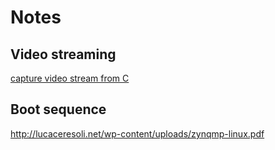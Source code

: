 # Notes

## Video streaming 

[capture video stream from C](https://gist.github.com/mike168m/6dd4eb42b2ec906e064d)

## Boot sequence

http://lucaceresoli.net/wp-content/uploads/zynqmp-linux.pdf